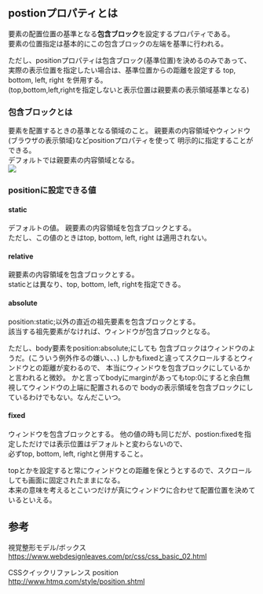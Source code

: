 ## postionプロパティとは
要素の配置位置の基準となる**包含ブロック**を設定するプロパティである。  
要素の位置指定は基本的にこの包含ブロックの左端を基準に行われる。

ただし、positionプロパティは包含ブロック(基準位置)を決めるのみであって、
実際の表示位置を指定したい場合は、基準位置からの距離を設定する top, bottom, left, right を併用する。  
(top,bottom,left,rightを指定しないと表示位置は親要素の表示領域基準となる)

### 包含ブロックとは
要素を配置するときの基準となる領域のこと。
親要素の内容領域やウィンドウ(ブラウザの表示領域)などpositionプロパティを使って
明示的に指定することができる。  
デフォルトでは親要素の内容領域となる。  
![](https://www.webdesignleaves.com/pr/images/css/containingBlock.jpg)


### positionに設定できる値
#### static
デフォルトの値。
親要素の内容領域を包含ブロックとする。  
ただし、この値のときはtop, bottom, left, right は適用されない。

#### relative
親要素の内容領域を包含ブロックとする。  
staticとは異なり、top, bottom, left, rightを指定できる。

#### absolute
position:static;以外の直近の祖先要素を包含ブロックとする。  
該当する祖先要素がなければ、ウィンドウが包含ブロックとなる。

ただし、body要素をposition:absolute;にしても
包含ブロックはウィンドウのようだ。(こういう例外作るの嫌い、、、)
しかもfixedと違ってスクロールするとウィンドウとの距離が変わるので、
本当にウィンドウを包含ブロックにしているかと言われると微妙。
かと言ってbodyにmarginがあってもtop:0にすると余白無視してウィンドウの上端に配置されるので
bodyの表示領域を包含ブロックにしているわけでもない。なんだこいつ。

#### fixed
ウィンドウを包含ブロックとする。
他の値の時も同じだが、postion:fixedを指定しただけでは表示位置はデフォルトと変わらないので、  
必ずtop, bottom, left, rightと併用すること。

topとかを設定すると常にウィンドウとの距離を保とうとするので、スクロールしても画面に固定されたままになる。  
本来の意味を考えるとこいつだけが真にウィンドウに合わせて配置位置を決めているといえる。

## 参考
視覚整形モデル/ボックス   
https://www.webdesignleaves.com/pr/css/css_basic_02.html

CSSクイックリファレンス position   
http://www.htmq.com/style/position.shtml
